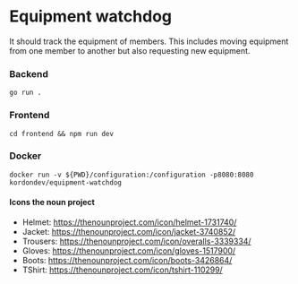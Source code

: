 # Equipment watchdog

It should track the equipment of members. This includes moving equipment from one member to another but also requesting new equipment.

### Backend

`go run .`


### Frontend

`cd frontend && npm run dev`

### Docker
`docker run -v ${PWD}/configuration:/configuration -p8080:8080 kordondev/equipment-watchdog`

#### Icons the noun project

- Helmet: https://thenounproject.com/icon/helmet-1731740/
- Jacket: https://thenounproject.com/icon/jacket-3740852/
- Trousers: https://thenounproject.com/icon/overalls-3339334/
- Gloves: https://thenounproject.com/icon/gloves-1517900/
- Boots: https://thenounproject.com/icon/boots-3426864/
- TShirt: https://thenounproject.com/icon/tshirt-110299/
